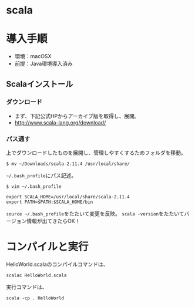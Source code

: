 scala
=====



# 導入手順
- 環境：macOSX
- 前提：Java環境導入済み

## Scalaインストール
### ダウンロード
- まず、下記公式HPからアーカイブ版を取得し、展開。
- http://www.scala-lang.org/download/

### パス通す
上でダウンロードしたものを展開し、管理しやすくするためフォルダを移動。

```
$ mv ~/Downloads/scala-2.11.4 /usr/local/share/
```

`~/.bash_profile`にパス記述。

```
$ vim ~/.bash_profile

export SCALA_HOME=/usr/local/share/scala-2.11.4
export PATH=$PATH:$SCALA_HOME/bin
```

`source ~/.bash_profile`をたたいて変更を反映。
`scala -version`をたたいてバージョン情報が出てきたらOK！

# コンパイルと実行
HelloWorld.scalaのコンパイルコマンドは、

```
scalac HelloWorld.scala
```

実行コマンドは、

```
scala -cp . HelloWorld
```

